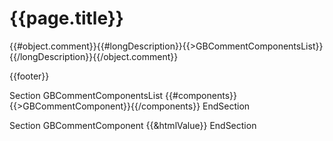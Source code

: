 # {{page.title}}

{{#object.comment}}{{#longDescription}}{{>GBCommentComponentsList}}{{/longDescription}}{{/object.comment}}

{{footer}}

Section GBCommentComponentsList
{{#components}}{{>GBCommentComponent}}{{/components}}
EndSection

Section GBCommentComponent
{{&htmlValue}}
EndSection